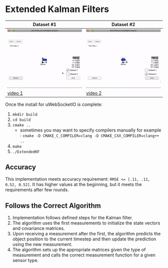 # Extended Kalman Filters

| Dataset #1  | Dataset #2  |
|---|---|
| ![dataset1gif](dataset1.gif)  | ![dataset2gif](dataset2.gif)  |
| [video 1](dataset1.mov)    | [video 2](dataset2.mov)    |

Once the install for uWebSocketIO is complete:

1. ```mkdir build```
2. ```cd build```
3. ```cmake ..```
    - sometimes you may want to specify compilers manually for example :
        ```cmake -D CMAKE_C_COMPILER=clang -D CMAKE_CXX_COMPILER=clang++  ..```
4. ```make```
5. ```./ExtendedKF```

## Accuracy

This implementation meets accuracy requirement: ```RMSE <= [.11, .11, 0.52, 0.52]```. It has higher values at the beginning, but it meets the requirements after few rounds. 

## Follows the Correct Algorithm

1. Implementation follows defined steps for the Kalman filter.
2. The algorithm uses the first measurements to initialize the state vectors and covariance matrices. 
3. Upon receiving a measurement after the first, the algorithm predicts the object position to the current timestep and then update the prediction using the new measurement.
4. The algorithm sets up the appropriate matrices given the type of measurement and calls the correct measurement function for a given sensor type.
